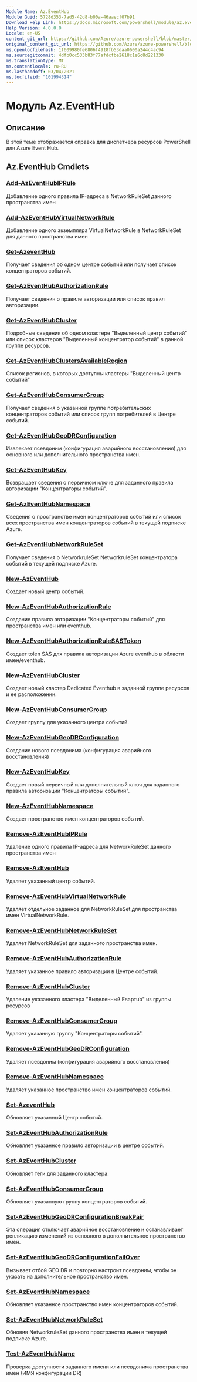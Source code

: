 ```yaml
---
Module Name: Az.EventHub
Module Guid: 5728d353-7ad5-42d8-b00a-46aaecf07b91
Download Help Link: https://docs.microsoft.com/powershell/module/az.eventhub
Help Version: 4.0.0.0
Locale: en-US
content_git_url: https://github.com/Azure/azure-powershell/blob/master/src/EventHub/EventHub/help/Az.EventHub.md
original_content_git_url: https://github.com/Azure/azure-powershell/blob/master/src/EventHub/EventHub/help/Az.EventHub.md
ms.openlocfilehash: 1f609980fe6806f4918fb53daa0600a244c4ac94
ms.sourcegitcommit: 4dfb0cc533b83f77afdcfbe2618c1e6c8d221330
ms.translationtype: MT
ms.contentlocale: ru-RU
ms.lasthandoff: 03/04/2021
ms.locfileid: "101994314"
---
```

# Модуль Az.EventHub
## Описание
В этой теме отображается справка для диспетчера ресурсов PowerShell для Azure Event Hub.

## Az.EventHub Cmdlets
### [Add-AzEventHubIPRule](Add-AzEventHubIPRule.md)
Добавление одного правила IP-адреса в NetworkRuleSet данного пространства имен

### [Add-AzEventHubVirtualNetworkRule](Add-AzEventHubVirtualNetworkRule.md)
Добавление одного экземпляра VirtualNetworkRule в NetworkRuleSet для данного пространства имен

### [Get-AzeventHub](Get-AzEventHub.md)
Получает сведения об одном центре событий или получает список концентраторов событий.

### [Get-AzEventHubAuthorizationRule](Get-AzEventHubAuthorizationRule.md)
Получает сведения о правиле авторизации или список правил авторизации.

### [Get-AzEventHubCluster](Get-AzEventHubCluster.md)
Подробные сведения об одном кластере "Выделенный центр событий" или список кластеров "Выделенный концентратор событий" в данной группе ресурсов.

### [Get-AzEventHubClustersAvailableRegion](Get-AzEventHubClustersAvailableRegion.md)
Список регионов, в которых доступны кластеры "Выделенный центр событий"

### [Get-AzEventHubConsumerGroup](Get-AzEventHubConsumerGroup.md)
Получает сведения о указанной группе потребительских концентраторов событий или список групп потребителей в Центре событий.

### [Get-AzEventHubGeoDRConfiguration](Get-AzEventHubGeoDRConfiguration.md)
Извлекает псевдоним (конфигурация аварийного восстановления) для основного или дополнительного пространства имен.

### [Get-AzEventHubKey](Get-AzEventHubKey.md)
Возвращает сведения о первичном ключе для заданного правила авторизации "Концентраторы событий".

### [Get-AzEventHubNamespace](Get-AzEventHubNamespace.md)
Сведения о пространстве имен концентраторов событий или список всех пространства имен концентраторов событий в текущей подписке Azure.

### [Get-AzEventHubNetworkRuleSet](Get-AzEventHubNetworkRuleSet.md)
Получает сведения о NetworkruleSet NetworkruleSet концентратора событий в текущей подписке Azure.

### [New-AzEventHub](New-AzEventHub.md)
Создает новый центр событий.

### [New-AzEventHubAuthorizationRule](New-AzEventHubAuthorizationRule.md)
Создание правила авторизации "Концентраторы событий" для пространства имен или eventhub.

### [New-AzEventHubAuthorizationRuleSASToken](New-AzEventHubAuthorizationRuleSASToken.md)
Создает tolen SAS для правила авторизации Azure eventhub в области имен/eventhub.

### [New-AzEventHubCluster](New-AzEventHubCluster.md)
Создает новый кластер Dedicated Eventhub в заданной группе ресурсов и ее расположении.

### [New-AzEventHubConsumerGroup](New-AzEventHubConsumerGroup.md)
Создает группу для указанного центра событий.

### [New-AzEventHubGeoDRConfiguration](New-AzEventHubGeoDRConfiguration.md)
Создание нового псевдонима (конфигурация аварийного восстановления)

### [New-AzEventHubKey](New-AzEventHubKey.md)
Создает новый первичный или дополнительный ключ для заданного правила авторизации "Концентраторы событий".

### [New-AzEventHubNamespace](New-AzEventHubNamespace.md)
Создает пространство имен концентраторов событий.

### [Remove-AzEventHubIPRule](Remove-AzEventHubIPRule.md)
Удаление одного правила IP-адреса для NetworkRuleSet данного пространства имен

### [Remove-AzEventHub](Remove-AzEventHub.md)
Удаляет указанный центр событий.

### [Remove-AzEventHubVirtualNetworkRule](Remove-AzEventHubVirtualNetworkRule.md)
Удаляет отдельное заданное для NetworkRuleSet для пространства имен VirtualNetworkRule.

### [Remove-AzEventHubNetworkRuleSet](Remove-AzEventHubNetworkRuleSet.md)
Удаляет NetworkRuleSet для заданного пространства имен.

### [Remove-AzEventHubAuthorizationRule](Remove-AzEventHubAuthorizationRule.md)
Удаляет указанное правило авторизации в Центре событий.

### [Remove-AzEventHubCluster](Remove-AzEventHubCluster.md)
Удаление указанного кластера "Выделенный Евартub" из группы ресурсов

### [Remove-AzEventHubConsumerGroup](Remove-AzEventHubConsumerGroup.md)
Удаляет указанную группу "Концентраторы событий".

### [Remove-AzEventHubGeoDRConfiguration](Remove-AzEventHubGeoDRConfiguration.md)
Удаляет псевдоним (конфигурация аварийного восстановления)

### [Remove-AzEventHubNamespace](Remove-AzEventHubNamespace.md)
Удаляет указанное пространство имен концентраторов событий.

### [Set-AzeventHub](Set-AzEventHub.md)
Обновляет указанный Центр событий.

### [Set-AzEventHubAuthorizationRule](Set-AzEventHubAuthorizationRule.md)
Обновляет указанное правило авторизации в центре событий.

### [Set-AzEventHubCluster](Set-AzEventHubCluster.md)
Обновляет теги для заданного кластера.

### [Set-AzEventHubConsumerGroup](Set-AzEventHubConsumerGroup.md)
Обновляет указанную группу концентраторов событий.

### [Set-AzEventHubGeoDRConfigurationBreakPair](Set-AzEventHubGeoDRConfigurationBreakPair.md)
Эта операция отключает аварийное восстановление и останавливает репликацию изменений из основного в дополнительное пространство имен.

### [Set-AzEventHubGeoDRConfigurationFailOver](Set-AzEventHubGeoDRConfigurationFailOver.md)
Вызывает отбой GEO DR и повторно настроит псевдоним, чтобы он указать на дополнительное пространство имен.

### [Set-AzEventHubNamespace](Set-AzEventHubNamespace.md)
Обновляет указанное пространство имен концентраторов событий.

### [Set-AzEventHubNetworkRuleSet](Set-AzEventHubNetworkRuleSet.md)
Обновив NetworkruleSet данного пространства имен в текущей подписке Azure.

### [Test-AzEventHubName](Test-AzEventHubName.md)
Проверка доступности заданного имени или псевдонима пространства имен (ИМЯ конфигурации DR)

